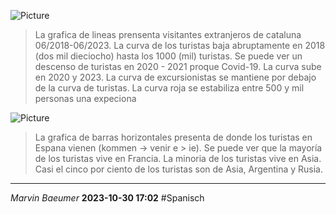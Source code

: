![Picture](https://cdn.discordapp.com/attachments/1139161006761857024/1145262234914799646/BztcKKUlrzWAAAAAElFTkSuQmCC.png)

> La grafica de lineas prensenta visitantes extranjeros de cataluna 06/2018-06/2023.
La curva de los turistas baja abruptamente en 2018  (dos mil dieciocho) hasta los 1000 (mil) turistas. Se puede ver un descenso de turistas en 2020 - 2021 proque Covid-19. La curva sube en 2020 y 2023. La curva de excursionistas se mantiene por debajo de la curva de turistas. La curva roja se estabiliza entre 500 y mil personas una expeciona


![Picture](https://cdn.discordapp.com/attachments/1139161006761857024/1145262250823782542/8Pb2MSGrOo6oAAAAASUVORK5CYII.png)

> La grafica de barras horizontales presenta de donde los turistas en Espana vienen (kommen -> venir e > ie). Se puede ver que la mayoría de los turistas vive en Francia. La minoria de los turistas vive en Asia. Casi el cinco por ciento de los turistas son de Asia, Argentina y Rusia. 

---
*Marvin Baeumer* **2023-10-30 17:02** #Spanisch